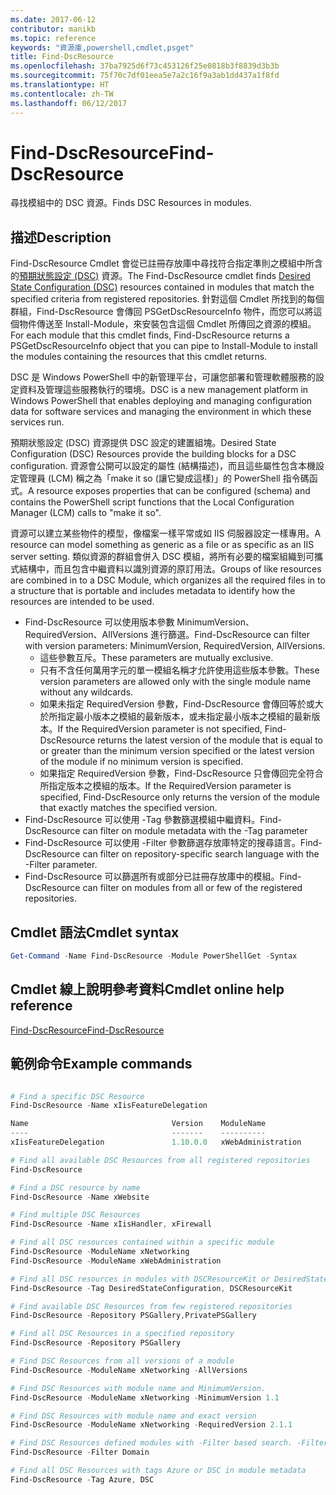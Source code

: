 ```yaml
---
ms.date: 2017-06-12
contributor: manikb
ms.topic: reference
keywords: "資源庫,powershell,cmdlet,psget"
title: Find-DscResource
ms.openlocfilehash: 37ba7925d6f73c453126f25e0818b3f8839d3b3b
ms.sourcegitcommit: 75f70c7df01eea5e7a2c16f9a3ab1dd437a1f8fd
ms.translationtype: HT
ms.contentlocale: zh-TW
ms.lasthandoff: 06/12/2017
---
```

# <a name="find-dscresource"></a><span data-ttu-id="df0b4-103">Find-DscResource</span><span class="sxs-lookup"><span data-stu-id="df0b4-103">Find-DscResource</span></span>

<span data-ttu-id="df0b4-104">尋找模組中的 DSC 資源。</span><span class="sxs-lookup"><span data-stu-id="df0b4-104">Finds DSC Resources in modules.</span></span>

## <a name="description"></a><span data-ttu-id="df0b4-105">描述</span><span class="sxs-lookup"><span data-stu-id="df0b4-105">Description</span></span>

<span data-ttu-id="df0b4-106">Find-DscResource Cmdlet 會從已註冊存放庫中尋找符合指定準則之模組中所含的[預期狀態設定 (DSC)](https://msdn.microsoft.com/en-us/PowerShell/dsc/overview) 資源。</span><span class="sxs-lookup"><span data-stu-id="df0b4-106">The Find-DscResource cmdlet finds [Desired State Configuration (DSC)](https://msdn.microsoft.com/en-us/PowerShell/dsc/overview) resources contained in modules that match the specified criteria from registered repositories.</span></span>
<span data-ttu-id="df0b4-107">針對這個 Cmdlet 所找到的每個群組，Find-DscResource 會傳回 PSGetDscResourceInfo 物件，而您可以將這個物件傳送至 Install-Module，來安裝包含這個 Cmdlet 所傳回之資源的模組。</span><span class="sxs-lookup"><span data-stu-id="df0b4-107">For each module that this cmdlet finds, Find-DscResource returns a PSGetDscResourceInfo object that you can pipe to Install-Module to install the modules containing the resources that this cmdlet returns.</span></span>

<span data-ttu-id="df0b4-108">DSC 是 Windows PowerShell 中的新管理平台，可讓您部署和管理軟體服務的設定資料及管理這些服務執行的環境。</span><span class="sxs-lookup"><span data-stu-id="df0b4-108">DSC is a new management platform in Windows PowerShell that enables deploying and managing configuration data for software services and managing the environment in which these services run.</span></span>

<span data-ttu-id="df0b4-109">預期狀態設定 (DSC) 資源提供 DSC 設定的建置組塊。</span><span class="sxs-lookup"><span data-stu-id="df0b4-109">Desired State Configuration (DSC) Resources provide the building blocks for a DSC configuration.</span></span> <span data-ttu-id="df0b4-110">資源會公開可以設定的屬性 (結構描述)，而且這些屬性包含本機設定管理員 (LCM) 稱之為「make it so (讓它變成這樣)」的 PowerShell 指令碼函式。</span><span class="sxs-lookup"><span data-stu-id="df0b4-110">A resource exposes properties that can be configured (schema) and contains the PowerShell script functions that the Local Configuration Manager (LCM) calls to "make it so".</span></span>

<span data-ttu-id="df0b4-111">資源可以建立某些物件的模型，像檔案一樣平常或如 IIS 伺服器設定一樣專用。</span><span class="sxs-lookup"><span data-stu-id="df0b4-111">A resource can model something as generic as a file or as specific as an IIS server setting.</span></span> <span data-ttu-id="df0b4-112">類似資源的群組會併入 DSC 模組，將所有必要的檔案組織到可攜式結構中，而且包含中繼資料以識別資源的原訂用法。</span><span class="sxs-lookup"><span data-stu-id="df0b4-112">Groups of like resources are combined in to a DSC Module, which organizes all the required files in to a structure that is portable and includes metadata to identify how the resources are intended to be used.</span></span>

- <span data-ttu-id="df0b4-113">Find-DscResource 可以使用版本參數 MinimumVersion、RequiredVersion、AllVersions 進行篩選。</span><span class="sxs-lookup"><span data-stu-id="df0b4-113">Find-DscResource can filter with version parameters: MinimumVersion, RequiredVersion, AllVersions.</span></span>
  - <span data-ttu-id="df0b4-114">這些參數互斥。</span><span class="sxs-lookup"><span data-stu-id="df0b4-114">These parameters are mutually exclusive.</span></span>
  - <span data-ttu-id="df0b4-115">只有不含任何萬用字元的單一模組名稱才允許使用這些版本參數。</span><span class="sxs-lookup"><span data-stu-id="df0b4-115">These version parameters are allowed only with the single module name without any wildcards.</span></span>
  - <span data-ttu-id="df0b4-116">如果未指定 RequiredVersion 參數，Find-DscResource 會傳回等於或大於所指定最小版本之模組的最新版本，或未指定最小版本之模組的最新版本。</span><span class="sxs-lookup"><span data-stu-id="df0b4-116">If the RequiredVersion parameter is not specified, Find-DscResource returns the latest version of the module that is equal to or greater than the minimum version specified or the latest version of the module if no minimum version is specified.</span></span>
  - <span data-ttu-id="df0b4-117">如果指定 RequiredVersion 參數，Find-DscResource 只會傳回完全符合所指定版本之模組的版本。</span><span class="sxs-lookup"><span data-stu-id="df0b4-117">If the RequiredVersion parameter is specified, Find-DscResource only returns the version of the module that exactly matches the specified version.</span></span>
- <span data-ttu-id="df0b4-118">Find-DscResource 可以使用 -Tag 參數篩選模組中繼資料。</span><span class="sxs-lookup"><span data-stu-id="df0b4-118">Find-DscResource can filter on module metadata with the -Tag parameter</span></span>
- <span data-ttu-id="df0b4-119">Find-DscResource 可以使用 -Filter 參數篩選存放庫特定的搜尋語言。</span><span class="sxs-lookup"><span data-stu-id="df0b4-119">Find-DscResource can filter on repository-specific search language with the -Filter parameter.</span></span>
- <span data-ttu-id="df0b4-120">Find-DscResource 可以篩選所有或部分已註冊存放庫中的模組。</span><span class="sxs-lookup"><span data-stu-id="df0b4-120">Find-DscResource can filter on modules from all or few of the registered repositories.</span></span>

## <a name="cmdlet-syntax"></a><span data-ttu-id="df0b4-121">Cmdlet 語法</span><span class="sxs-lookup"><span data-stu-id="df0b4-121">Cmdlet syntax</span></span>
```powershell
Get-Command -Name Find-DscResource -Module PowerShellGet -Syntax
```

## <a name="cmdlet-online-help-reference"></a><span data-ttu-id="df0b4-122">Cmdlet 線上說明參考資料</span><span class="sxs-lookup"><span data-stu-id="df0b4-122">Cmdlet online help reference</span></span>

[<span data-ttu-id="df0b4-123">Find-DscResource</span><span class="sxs-lookup"><span data-stu-id="df0b4-123">Find-DscResource</span></span>](http://go.microsoft.com/fwlink/?LinkId=517196)

## <a name="example-commands"></a><span data-ttu-id="df0b4-124">範例命令</span><span class="sxs-lookup"><span data-stu-id="df0b4-124">Example commands</span></span>
```powershell

# Find a specific DSC Resource
Find-DscResource -Name xIisFeatureDelegation

Name                                Version    ModuleName                          Repository
----                                -------    ----------                          ----------
xIisFeatureDelegation               1.10.0.0   xWebAdministration                  PSGallery

# Find all available DSC Resources from all registered repositories
Find-DscResource

# Find a DSC resource by name
Find-DscResource -Name xWebsite

# Find multiple DSC Resources
Find-DscResource -Name xIisHandler, xFirewall

# Find all DSC resources contained within a specific module
Find-DscResource -ModuleName xNetworking
Find-DscResource -ModuleName xWebAdministration

# Find all DSC resources in modules with DSCResourceKit or DesiredStateConfiguration
Find-DscResource -Tag DesiredStateConfiguration, DSCResourceKit

# Find available DSC Resources from few registered repositories
Find-DscResource -Repository PSGallery,PrivatePSGallery

# Find all DSC Resources in a specified repository
Find-DscResource -Repository PSGallery

# Find DSC Resources from all versions of a module
Find-DscResource -ModuleName xNetworking -AllVersions

# Find DSC Resources with module name and MinimumVersion.
Find-DscResource -ModuleName xNetworking -MinimumVersion 1.1

# Find DSC Resources with module name and exact version
Find-DscResource -ModuleName xNetworking -RequiredVersion 2.1.1

# Find DSC Resources defined modules with -Filter based search. -Filter searches in description and module names
Find-DscResource -Filter Domain

# Find all DSC Resources with tags Azure or DSC in module metadata
Find-DscResource -Tag Azure, DSC

```

